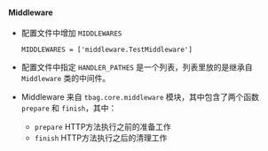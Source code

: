 #### Middleware

* 配置文件中增加 `MIDDLEWARES`
    ```text
    MIDDLEWARES = ['middleware.TestMiddleware']
    ```

* 配置文件中指定 `HANDLER_PATHES` 是一个列表，列表里放的是继承自 `Middleware` 类的中间件。  
* Middleware 来自 `tbag.core.middleware` 模块，其中包含了两个函数 `prepare` 和 `finish`，其中：
	- `prepare` HTTP方法执行之前的准备工作
	- `finish` HTTP方法执行之后的清理工作
